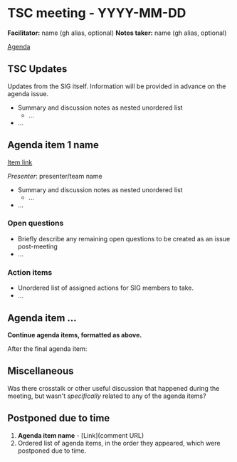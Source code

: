 # TSC meeting - YYYY-MM-DD

**Facilitator:** name (gh alias, optional)
**Notes taker:** name (gh alias, optional)

[Agenda](AGENDA_ISSUE_#)

## TSC Updates

Updates from the SIG itself. Information will be provided in advance on the agenda issue.

* Summary and discussion notes as nested unordered list
  * ...
* ...

## Agenda item 1 name

[Item link](AGENDA_ISSUE_#_COMMENT)

*Presenter*: presenter/team name

* Summary and discussion notes as nested unordered list
  * ...
* ...

### Open questions

* Briefly describe any remaining open questions to be created as an issue post-meeting
* ...

### Action items

* Unordered list of assigned actions for SIG members to take.
* ...

## Agenda item ...

**Continue agenda items, formatted as above.**

After the final agenda item:

## Miscellaneous

Was there crosstalk or other useful discussion that happened during the meeting, but wasn't _specifically_ related to any of the agenda items?

## Postponed due to time

1. **Agenda item name** - [Link](comment URL)
2. Ordered list of agenda items, in the order they appeared, which were postponed due to time.
